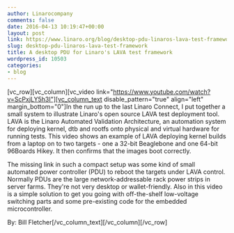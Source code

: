```yaml
---
author: Linarocompany
comments: false
date: 2016-04-13 10:19:47+00:00
layout: post
link: https://www.linaro.org/blog/desktop-pdu-linaros-lava-test-framework/
slug: desktop-pdu-linaros-lava-test-framework
title: A desktop PDU for Linaro's LAVA test framework
wordpress_id: 10503
categories:
- blog
---
```


[vc_row][vc_column][vc_video link="https://www.youtube.com/watch?v=ScPxjLY5h3I"][vc_column_text disable_pattern="true" align="left" margin_bottom="0"]In the run up to the last Linaro Connect, I put together a small system to illustrate Linaro's open source LAVA test deployment tool. LAVA is the Linaro Automated Validation Architecture, an automation system for deploying kernel, dtb and rootfs onto physical and virtual hardware for running tests. This video shows an example of LAVA deploying kernel builds from a laptop on to two targets - one a 32-bit Beaglebone and one 64-bit 96Boards Hikey. It then confirms that the images boot correctly.

The missing link in such a compact setup was some kind of small automated power controller (PDU) to reboot the targets under LAVA control. Normally PDUs are the large network-addressable rack power strips in server farms. They're not very desktop or wallet-friendly. Also in this video is a simple solution to get you going with off-the-shelf low-voltage switching parts and some pre-existing code for the embedded microcontroller.

By: Bill Fletcher[/vc_column_text][/vc_column][/vc_row]
